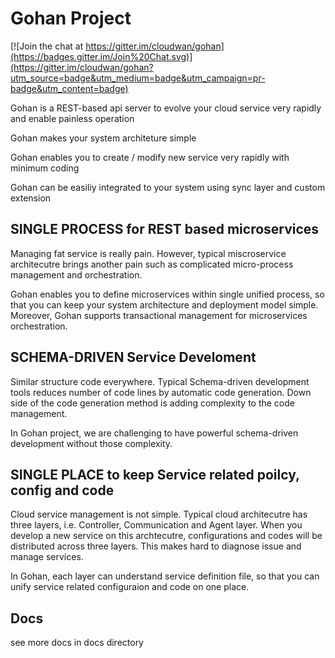 Gohan Project
=============

[![Join the chat at https://gitter.im/cloudwan/gohan](https://badges.gitter.im/Join%20Chat.svg)](https://gitter.im/cloudwan/gohan?utm_source=badge&utm_medium=badge&utm_campaign=pr-badge&utm_content=badge)

Gohan is a REST-based api server to evolve your cloud service very rapidly and enable painless operation

Gohan makes your system architeture simple

Gohan enables you to create / modify new service very rapidly with minimum coding

Gohan can be easiliy integrated to your system using sync layer and custom extension

SINGLE PROCESS for REST based microservices
--------------------------------------------

Managing fat service is really pain. However, typical miscroservice architecutre brings another pain such as   complicated micro-process management and orchestration.

Gohan enables you to define microservices within single unified process, so that you can keep your system architecture and deployment model simple. Moreover, Gohan supports transactional management for microservices orchestration.

SCHEMA-DRIVEN Service Develoment
--------------------------------------------

Similar structure code everywhere.
Typical Schema-driven development tools reduces number of code lines by automatic code generation. Down side of the code generation method is adding complexity to the code management.

In Gohan project, we are challenging to have powerful schema-driven development without those complexity.

SINGLE PLACE to keep Service related poilcy, config and code
--------------------------------------------

Cloud service management is not simple.
Typical cloud architecutre has three layers, i.e. Controller, Communication and Agent layer. When you develop a new service on this archtecutre, configurations and codes will be distributed across three layers. This makes hard to diagnose issue and manage services.

In Gohan, each layer can understand service definition file, so that you can unify service related configuraion and code on one place.

Docs
----

see more docs in docs directory
